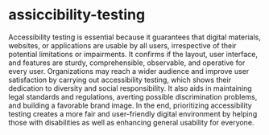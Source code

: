# assiccibility-testing
Accessibility testing is essential because it guarantees that digital materials, websites, or applications are usable by all users, irrespective of their potential limitations or impairments. It confirms if the layout, user interface, and features are sturdy, comprehensible, observable, and operative for every user. Organizations may reach a wider audience and improve user satisfaction by carrying out accessibility testing, which shows their dedication to diversity and social responsibility. It also aids in maintaining legal standards and regulations, averting possible discrimination problems, and building a favorable brand image. In the end, prioritizing accessibility testing creates a more fair and user-friendly digital environment by helping those with disabilities as well as enhancing general usability for everyone.  
